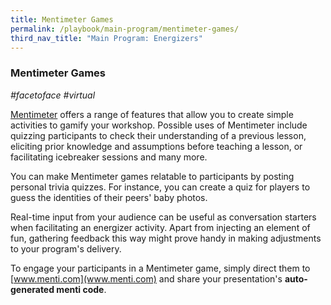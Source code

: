 ```yaml
---
title: Mentimeter Games
permalink: /playbook/main-program/mentimeter-games/
third_nav_title: "Main Program: Energizers"
---
```

### Mentimeter Games 
*#facetoface #virtual*

[Mentimeter](https://www.mentimeter.com/) offers a range of features that allow you to create simple activities to gamify your workshop. Possible uses of Mentimeter include quizzing participants to check their understanding of a previous lesson, eliciting prior knowledge and assumptions before teaching a lesson, or facilitating icebreaker sessions and many more.

You can make Mentimeter games relatable to participants by posting personal trivia quizzes. For instance, you can create a quiz for players to guess the identities of their peers' baby photos. 

Real-time input from your audience can be useful as conversation starters when facilitating an energizer activity. Apart from injecting an element of fun, gathering feedback this way might prove handy in making adjustments to your program's delivery.

To engage your participants in a Mentimeter game, simply direct them to [www.menti.com](www.menti.com) and share your presentation's **auto-generated menti code**. 
